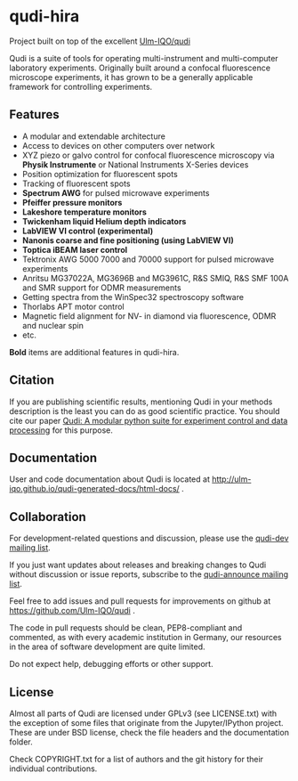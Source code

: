 # qudi-hira
Project built on top of the excellent [Ulm-IQO/qudi](https://github.com/Ulm-IQO/qudi)

Qudi is a suite of tools for operating multi-instrument and multi-computer laboratory experiments.
Originally built around a confocal fluorescence microscope experiments, it has grown to be a generally applicable framework for controlling experiments.

## Features
  * A modular and extendable architecture
  * Access to devices on other computers over network
  * XYZ piezo or galvo control for confocal fluorescence microscopy via **Physik Instrumente** or National Instruments X-Series devices
  * Position optimization for fluorescent spots
  * Tracking of fluorescent spots
  * **Spectrum AWG** for pulsed microwave experiments
  * **Pfeiffer pressure monitors**
  * **Lakeshore temperature monitors**
  * **Twickenham liquid Helium depth indicators**
  * **LabVIEW VI control (experimental)**
  * **Nanonis coarse and fine positioning (using LabVIEW VI)**
  * **Toptica iBEAM laser control**
  * Tektronix AWG 5000 7000 and 70000 support for pulsed microwave experiments
  * Anritsu MG37022A, MG3696B and MG3961C, R&S SMIQ, R&S SMF 100A and SMR support for ODMR measurements
  * Getting spectra from the WinSpec32 spectroscopy software
  * Thorlabs APT motor control
  * Magnetic field alignment for NV- in diamond via fluorescence, ODMR and nuclear spin
  * etc.

**Bold** items are additional features in qudi-hira.

## Citation
If you are publishing scientific results, mentioning Qudi in your methods description is the least you can do as good scientific practice.
You should cite our paper [Qudi: A modular python suite for experiment control and data processing](http://doi.org/10.1016/j.softx.2017.02.001) for this purpose.

## Documentation
User and code documentation about Qudi is located at http://ulm-iqo.github.io/qudi-generated-docs/html-docs/ .

## Collaboration
For development-related questions and discussion, please use the [qudi-dev mailing list](http://www.freelists.org/list/qudi-dev).

If you just want updates about releases and breaking changes to Qudi without discussion or issue reports,
subscribe to the [qudi-announce mailing list](http://www.freelists.org/list/qudi-announce).

Feel free to add issues and pull requests for improvements on github at https://github.com/Ulm-IQO/qudi .

The code in pull requests should be clean, PEP8-compliant and commented, as with every academic institution in Germany,
our resources in the area of software development are quite limited.

Do not expect help, debugging efforts or other support.

## License
Almost all parts of Qudi are licensed under GPLv3 (see LICENSE.txt) with the exception of some files
that originate from the Jupyter/IPython project.
These are under BSD license, check the file headers and the documentation folder.

Check COPYRIGHT.txt for a list of authors and the git history for their individual contributions.

